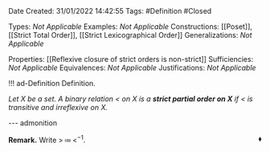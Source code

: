 <br />
<br />

Date Created: 31/01/2022 14:42:55
Tags: #Definition #Closed 

Types: _Not Applicable_
Examples: _Not Applicable_
Constructions: [[Poset]], [[Strict Total Order]], [[Strict Lexicographical Order]]
Generalizations: _Not Applicable_

Properties: [[Reflexive closure of strict orders is non-strict]]
Sufficiencies: _Not Applicable_
Equivalences: _Not Applicable_
Justifications: _Not Applicable_

!!! ad-Definition Definition.

_Let $X$ be a set. A binary relation $<$ on $X$ is a **strict partial order on $X$** if $<$ is transitive and irreflexive on $X$._

--- admonition

**Remark.** Write $>\,\coloneqq\,<^{-1}$.<span style="float:right;">$\blacklozenge$</span>
